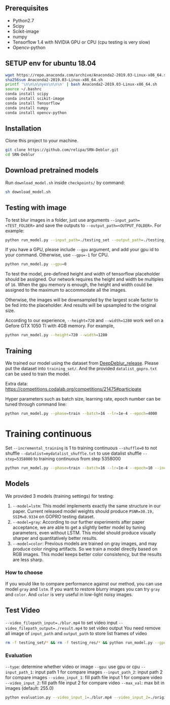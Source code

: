 ## Prerequisites
- Python2.7
- Scipy
- Scikit-image
- numpy
- Tensorflow 1.4 with NVIDIA GPU or CPU (cpu testing is very slow)
- Opencv-python

## SETUP env for ubuntu 18.04
```bash
wget https://repo.anaconda.com/archive/Anaconda2-2019.03-Linux-x86_64.sh
sha256sum Anaconda2-2019.03-Linux-x86_64.sh
printf '\n\n\n\nyes\n\n\n' | bash Anaconda2-2019.03-Linux-x86_64.sh
source ~/.bashrc
conda install scipy
conda install scikit-image
conda install Tensorflow
conda install numpy
conda install opencv-python
```

## Installation
Clone this project to your machine.

```bash
git clone https://github.com/relipa/SRN-Deblur.git
cd SRN-Deblur
```

## Download pretrained models

Run `download_model.sh` inside `checkpoints/` by command:
```bash
sh download_model.sh
```

## Testing with image

To test blur images in a folder, just use arguments
`--input_path=<TEST_FOLDER>` and save the outputs to `--output_path=<OUTPUT_FOLDER>`.
For example:

```bash
python run_model.py --input_path=./testing_set --output_path=./testing_res
```

If you have a GPU, please include `--gpu` argument, and add your gpu id to your command.
Otherwise, use `--gpu=-1` for CPU.

```bash
python run_model.py --gpu=0
```

To test the model, pre-defined height and width of tensorflow
placeholder should be assigned.
Our network requires the height and width be multiples of `16`.
When the gpu memory is enough, the height and width could be assigned to
the maximum to accommodate all the images.

Otherwise, the images will be downsampled by the largest scale factor to
be fed into the placeholder. And results will be upsampled to the original size.

According to our experience, `--height=720` and `--width=1280` work well
on a Gefore GTX 1050 TI with 4GB memory. For example,

```bash
python run_model.py --height=720 --width=1280
```

## Training

We trained our model using the dataset from
[DeepDeblur_release](https://github.com/SeungjunNah/DeepDeblur_release).
Please put the dataset into `training_set/`. And the provided `datalist_gopro.txt`
can be used to train the model.

Extra data: https://competitions.codalab.org/competitions/21475#participate

Hyper parameters such as batch size, learning rate, epoch number can be tuned through command line:

```bash
python run_model.py --phase=train --batch=16 --lr=1e-4 --epoch=4000
```

# Training continuous

Set `--incremental_training` is 1 to training continuous
`--shuffle=0` to not shuffle
`--datalist=mydatalist_shuffle.txt` to use datalist shuffle
`--step=5358000` to training continuous from step 5358000

```bash
python run_model.py --phase=train --batch=16 --lr=1e-4 --epoch=10 --incremental_training=1 --datalist=mydatalist_shuffle.txt --shuffle=0 --step=5358000
```

## Models
We provided 3 models (training settings) for testing:
1. `--model=lstm`: This model implements exactly the same structure in our paper.
Current released model weights should produce `PSNR=30.19, SSIM=0.9334` on GOPRO testing dataset.
2. `--model=gray`: According to our further experiments after paper acceptance, we are able
to get a slightly better model by tuning parameters, even without LSTM.
This model should produce visually sharper and quantitatively better results.
3. `--model=color`: Previous models are trained on gray images, and may produce color
ringing artifacts. So we train a model directly based on RGB images.
This model keeps better color consistency, but the results are less sharp.

### How to choose

If you would like to compare performance against our method, you can use
model `gray` and `lstm`.
If you want to restore blurry images you can try `gray` and `color`.
And `color` is very useful in low-light noisy images.

## Test Video
`--video_filepath_input=./blur.mp4` to set video input
`--video_filepath_output=./result.mp4` to set video output
You need remove all image of `input_path` and `output_path` to store list frames of video

```bash
rm -f testing_set/* && rm -f testing_res/* && python run_model.py --gpu=0 --phase=testVideo --model=color --video_filepath_input=./blur.mp4
```


### Evaluation
`--type`: determine whether video or image
`--gpu`: use gpu or cpu
`--input_path_1`: input path 1 for compare images
`--input_path_2`: input path 2 for compare images
`--video_input_1`: fill path file input 1 for compare video
`--video_input_2`: fill path file input 2 for compare video
`--max_val`: max bit in images (default: 255.0)

```bash
python evaluation.py --video_input_1=./blur.mp4 --video_input_2=./origin.mp4 --type=video
```
